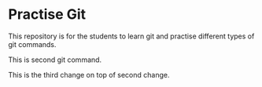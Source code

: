 # Practise Git
This repository is for the students to learn git and practise different types of git commands.

This is second git command.

This is the third change on top of second change.

